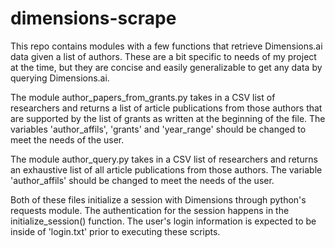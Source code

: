 # dimensions-scrape
This repo contains modules with a few functions that retrieve Dimensions.ai data given a list of authors. These are a bit specific to needs of my project at the time, but they are concise and easily generalizable to get any data by querying Dimensions.ai.

The module author_papers_from_grants.py takes in a CSV list of researchers and returns a list of article publications from those authors that are supported by the list of grants as written at the beginning of the file. The variables 'author_affils', 'grants' and 'year_range' should be changed to meet the needs of the user.

The module author_query.py takes in a CSV list of researchers and returns an exhaustive list of all article publications from those authors. The variable 'author_affils' should be changed to meet the needs of the user.

Both of these files initialize a session with Dimensions through python's requests module. The authentication for the session happens in the initialize_session() function. The user's login information is expected to be inside of 'login.txt' prior to executing these scripts.
